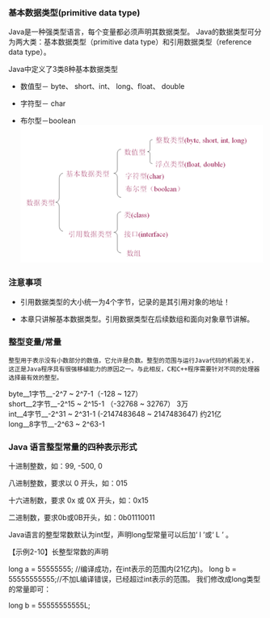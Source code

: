 ### 基本数据类型(primitive data type)  
Java是一种强类型语言，每个变量都必须声明其数据类型。 Java的数据类型可分为两大类：基本数据类型（primitive data type）和引用数据类型（reference data type）。

Java中定义了3类8种基本数据类型

* 数值型－ byte、 short、int、 long、float、 double

* 字符型－ char

* 布尔型－boolean   
![image](https://github.com/Pxd123/JAVA/blob/master/notes/%E4%BA%8C.%E6%95%B0%E6%8D%AE%E7%B1%BB%E5%9E%8B%E5%92%8C%E8%BF%90%E7%AE%97%E7%AC%A6/%E6%95%B0%E6%8D%AE%E7%B1%BB%E5%9E%8B.png)  
### 注意事项

* 引用数据类型的大小统一为4个字节，记录的是其引用对象的地址！

* 本章只讲解基本数据类型。引用数据类型在后续数组和面向对象章节讲解。  

### 整型变量/常量  
    整型用于表示没有小数部分的数值，它允许是负数。整型的范围与运行Java代码的机器无关，这正是Java程序具有很强移植能力的原因之一。与此相反，C和C++程序需要针对不同的处理器选择最有效的整型。  
    
byte__1字节__-2^7 ~ 2^7-1（-128 ~ 127）  
short__2字节__-2^15 ~ 2^15-1 （-32768 ~ 32767）  3万  
int__4字节__-2^31 ~ 2^31-1 (-2147483648 ~ 2147483647) 约21亿  
long__8字节__-2^63 ~ 2^63-1  

### Java 语言整型常量的四种表示形式

十进制整数，如：99, -500, 0

八进制整数，要求以 0 开头，如：015

十六进制数，要求 0x 或 0X 开头，如：0x15

二进制数，要求0b或0B开头，如：0b01110011  

Java语言的整型常数默认为int型，声明long型常量可以后加‘ l ’或‘ L ’ 。

【示例2-10】长整型常数的声明

long a = 55555555;  //编译成功，在int表示的范围内(21亿内)。
long b = 55555555555;//不加L编译错误，已经超过int表示的范围。
我们修改成long类型的常量即可：

long b = 55555555555L;

